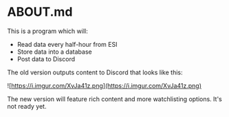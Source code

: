 # ABOUT.md

This is a program which will:

- Read data every half-hour from ESI
- Store data into a database
- Post data to Discord

The old version outputs content to Discord that looks like this:

![https://i.imgur.com/XvJa41z.png](https://i.imgur.com/XvJa41z.png)

The new version will feature rich content and more watchlisting options.  It's not ready yet.
